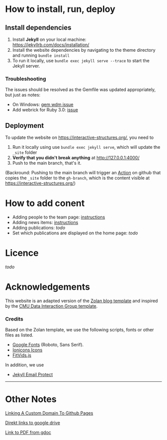 
# How to install, run, deploy

## Install dependencies

1. Install **Jekyll** on your local machine: https://jekyllrb.com/docs/installation/
2. Install the website dependencies by navigating to the theme directory and running `bundle install`
3. To run it locally, use `bundle exec jekyll serve --trace` to start the Jekyll server.

### Troubleshooting
The issues should be resolved as the Gemfile was updated appropriately, but just as notes:
- On Windows: [gem wdm issue](https://stackoverflow.com/questions/32723710/add-line-of-code-to-gemfile-that-already-contains-that-line-of-code)
- Add webrick for Ruby 3.0: [issue](https://github.com/jekyll/jekyll/issues/8523)


## Deployment

To update the website on https://interactive-structures.org/, you need to 
1. Run it locally using use `bundle exec jekyll serve`, which will update the `_site` folder
2. **Verify that you didn't break anything** at http://127.0.0.1:4000/
3. Push to the main branch, that's it.

(Backround: Pushing to the main branch will trigger an [Action](https://github.com/interactive-structures/interactive-structures.github.io/blob/main/.github/workflows/deploy.yml) on github that copies the `_site` folder to the `gh-branch`, which is the content visible at https://interactive-structures.org/)


# How to add conent

- Adding people to the team page: [instructions](./_people/README.md)
- Adding news items: [instructions](./_news/README.md)
- Adding publications: *todo*
- Set which publications are displayed on the home page: *todo*


# Licence
*todo*


# Acknowledgements

This website is an adapted version of the [Zolan blog template](https://zolan-jekyll.netlify.app/) and inspired by the [CMU Data Interaction Group template](https://dig.cmu.edu/).

### Credits

Based on the Zolan template, we use the following scripts, fonts or other files as listed.

*   [Google Fonts](https://fonts.google.com/specimen/Nunito) (Roboto, Sans Serif).
*   [Ionicons Icons](https://ionicons.com/)
*   [FitVids.js](http://fitvidsjs.com/)

In addition, we use
* [Jekyll Email Protect](https://github.com/vwochnik/jekyll-email-protect)

* * *

# Other Notes

[Linking A Custom Domain To Github Pages](https://richpauloo.github.io/2019-11-17-Linking-a-Custom-Domain-to-Github-Pages/)

[Direkt links to google drive](https://www.labnol.org/internet/direct-links-for-google-drive/28356/)

[Link to PDF from gdoc](https://eduk8.me/2016/06/link-google-doc-view-pdf-browser/#:~:text=Go%20to%20Sharing%20on%20the,of%20others%20finding%20your%20document.&text=Now%20the%20document%20opens%20up%20as%20a%20PDF%20in%20the%20browser.)
